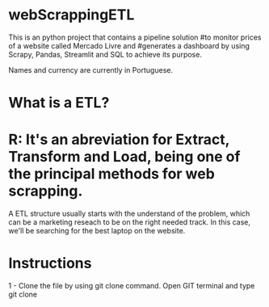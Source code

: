 # webScrappingETL

This is an python project that contains a pipeline solution
#to monitor prices of a website called Mercado Livre and
#generates a dashboard by using Scrapy, Pandas, Streamlit and SQL to achieve its purpose.

Names and currency are currently in Portuguese.

# What is a ETL?
# R: It's an abreviation for Extract, Transform and Load, being one of the principal methods for web scrapping.

A ETL structure usually starts with the understand of the problem, which can be a marketing reseach to be on the right needed track. In this case, we'll be searching for the best laptop on the website.

# Instructions

1 - Clone the file by using git clone command. Open GIT terminal and type git clone
